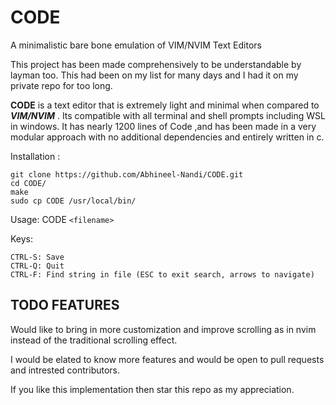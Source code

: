 # CODE
A minimalistic bare bone emulation of VIM/NVIM Text Editors

This project has been made comprehensively to be understandable by layman
too. This had been on my list for many days and I had it on my private repo for 
too long.

**CODE** is a text editor that is extremely light and minimal when
compared to ***VIM/NVIM*** . Its compatible with all terminal and shell prompts 
including WSL in windows. It has nearly 1200 lines of Code ,and 
has been made in a very modular approach with no additional dependencies and entirely written in c.

Installation : 
    
    git clone https://github.com/Abhineel-Nandi/CODE.git
    cd CODE/
    make
    sudo cp CODE /usr/local/bin/

Usage: CODE `<filename>`

Keys:

    CTRL-S: Save
    CTRL-Q: Quit
    CTRL-F: Find string in file (ESC to exit search, arrows to navigate)
    
## TODO FEATURES

Would like to bring in more customization and improve scrolling as in nvim 
instead of the traditional scrolling effect.

I would be elated to know more features and would be open to pull requests 
and intrested contributors.

If you like this implementation then star this repo as my appreciation.
